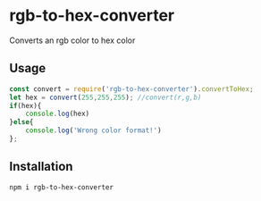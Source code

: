 # rgb-to-hex-converter
Converts an rgb color to hex color



## Usage

```javascript
const convert = require('rgb-to-hex-converter').convertToHex;
let hex = convert(255,255,255); //convert(r,g,b)
if(hex){
    console.log(hex)
}else{
    console.log('Wrong color format!')
};
```

## Installation

```
npm i rgb-to-hex-converter
```
